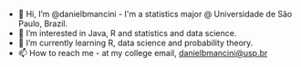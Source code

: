 - 👋 Hi, I’m @danielbmancini - I'm a statistics major @ Universidade de São Paulo, Brazil.
- 👀 I’m interested in Java, R and statistics and data science.
- 🌱 I’m currently learning R, data science and probability theory.
- 📫 How to reach me - at my college email, danielbmancini@usp.br
